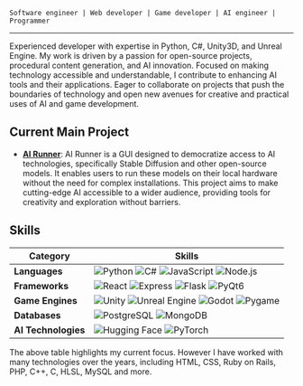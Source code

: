 `Software engineer | Web developer | Game developer | AI engineer | Programmer`

---

Experienced developer with expertise in Python, C#, Unity3D, and Unreal Engine. My work is driven by a passion for open-source projects, procedural content generation, and AI innovation. Focused on making technology accessible and understandable, I contribute to enhancing AI tools and their applications. Eager to collaborate on projects that push the boundaries of technology and open new avenues for creative and practical uses of AI and game development.

## Current Main Project

- **[AI Runner](https://github.com/Capsize-Games/airunner)**: AI Runner is a GUI designed to democratize access to AI technologies, specifically Stable Diffusion and other open-source models. It enables users to run these models on their local hardware without the need for complex installations. This project aims to make cutting-edge AI accessible to a wider audience, providing tools for creativity and exploration without barriers.

## Skills

| Category      | Skills |
|---------------|--------|
| **Languages** | ![Python](https://img.shields.io/badge/-Python-3776AB?style=flat&logo=Python&logoColor=white) ![C#](https://img.shields.io/badge/-C%23-239120?style=flat&logo=c-sharp&logoColor=white) ![JavaScript](https://img.shields.io/badge/-JavaScript-F7DF1E?style=flat&logo=javascript&logoColor=black) ![Node.js](https://img.shields.io/badge/-Node.js-339933?style=flat&logo=node.js&logoColor=white) |
| **Frameworks** | ![React](https://img.shields.io/badge/-React-61DAFB?style=flat&logo=react&logoColor=black) ![Express](https://img.shields.io/badge/-Express-000000?style=flat&logo=express&logoColor=white) ![Flask](https://img.shields.io/badge/-Flask-000000?style=flat&logo=flask&logoColor=white) ![PyQt6](https://img.shields.io/badge/-PyQt6-41CD52?style=flat&logo=qt&logoColor=white) |
| **Game Engines** | ![Unity](https://img.shields.io/badge/-Unity3D-000000?style=flat&logo=unity&logoColor=white) ![Unreal Engine](https://img.shields.io/badge/-Unreal%20Engine-313131?style=flat&logo=unreal-engine&logoColor=white) ![Godot](https://img.shields.io/badge/-Godot-478CBF?style=flat&logo=godot-engine&logoColor=white) ![Pygame](https://img.shields.io/badge/-Pygame-000000?style=flat&logo=pygame&logoColor=white) |
| **Databases** | ![PostgreSQL](https://img.shields.io/badge/-PostgreSQL-336791?style=flat&logo=postgresql&logoColor=white) ![MongoDB](https://img.shields.io/badge/-MongoDB-47A248?style=flat&logo=mongodb&logoColor=white) |
| **AI Technologies** | ![Hugging Face](https://img.shields.io/badge/-Hugging%20Face-F9AB00?style=flat&logo=huggingface&logoColor=white) ![PyTorch](https://img.shields.io/badge/-PyTorch-EE4C2C?style=flat&logo=pytorch&logoColor=white) |

The above table highlights my current focus. However I have worked with many technologies over the years, including HTML, CSS, Ruby on Rails, PHP, C++, C, HLSL, MySQL and more.
